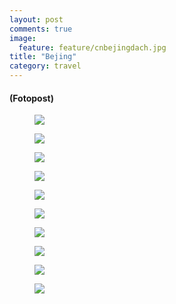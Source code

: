 ```yaml
---
layout: post
comments: true
image: 
  feature: feature/cnbejingdach.jpg
title: "Bejing"
category: travel
---
```


#### (Fotopost)

<figure>
	<a href="{{ site.url }}/images/p/2012_china/bejing/P9260608.jpg"><img src="{{ site.url }}/images/p/2012_china/bejing/P9260608_tn.jpg"></a>
	<figcaption></figcaption>
</figure>
<figure>
	<a href="{{ site.url }}/images/p/2012_china/bejing/P9260639.jpg"><img src="{{ site.url }}/images/p/2012_china/bejing/P9260639_tn.jpg"></a>
	<figcaption></figcaption>
</figure>
<figure>
	<a href="{{ site.url }}/images/p/2012_china/bejing/P9260640.jpg"><img src="{{ site.url }}/images/p/2012_china/bejing/P9260640_tn.jpg"></a>
	<figcaption></figcaption>
</figure>
<figure>
	<a href="{{ site.url }}/images/p/2012_china/bejing/P9260648.jpg"><img src="{{ site.url }}/images/p/2012_china/bejing/P9260648_tn.jpg"></a>
	<figcaption></figcaption>
</figure>
<figure>
	<a href="{{ site.url }}/images/p/2012_china/bejing/P9260657.jpg"><img src="{{ site.url }}/images/p/2012_china/bejing/P9260657_tn.jpg"></a>
	<figcaption></figcaption>
</figure>
<figure>
	<a href="{{ site.url }}/images/p/2012_china/bejing/P9260675.jpg"><img src="{{ site.url }}/images/p/2012_china/bejing/P9260675_tn.jpg"></a>
	<figcaption></figcaption>
</figure>
<figure>
	<a href="{{ site.url }}/images/p/2012_china/bejing/P9280822.jpg"><img src="{{ site.url }}/images/p/2012_china/bejing/P9280822_tn.jpg"></a>
	<figcaption></figcaption>
</figure>
<figure>
	<a href="{{ site.url }}/images/p/2012_china/bejing/P9280833.jpg"><img src="{{ site.url }}/images/p/2012_china/bejing/P9280833_tn.jpg"></a>
	<figcaption></figcaption>
</figure>
<figure>
	<a href="{{ site.url }}/images/p/2012_china/bejing/P9280843.jpg"><img src="{{ site.url }}/images/p/2012_china/bejing/P9280843_tn.jpg"></a>
	<figcaption></figcaption>
</figure>
<figure>
	<a href="{{ site.url }}/images/p/2012_china/bejing/P9280876.jpg"><img src="{{ site.url }}/images/p/2012_china/bejing/P9280876_tn.jpg"></a>
	<figcaption></figcaption>
</figure>